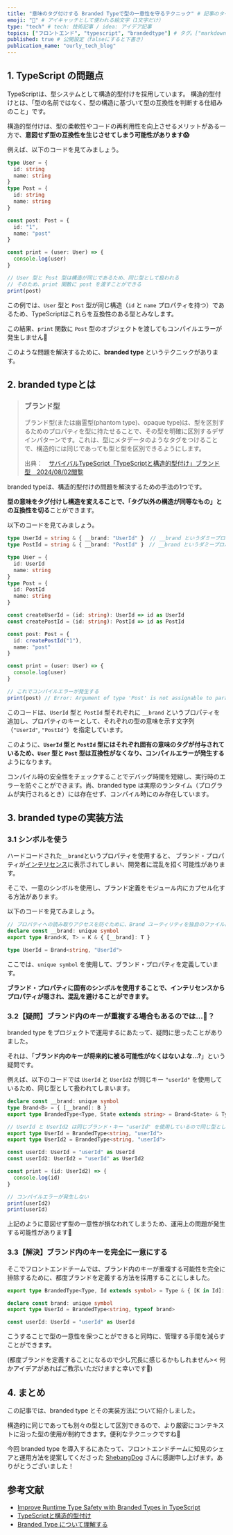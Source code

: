 ```yaml
---
title: "意味のタグ付けする Branded Typeで型の一意性を守るテクニック" # 記事のタイトル
emoji: "🚀" # アイキャッチとして使われる絵文字（1文字だけ）
type: "tech" # tech: 技術記事 / idea: アイデア記事
topics: ["フロントエンド", "typescript", "brandedtype"] # タグ。["markdown", "rust", "aws"]のように指定する
published: true # 公開設定（falseにすると下書き）
publication_name: "ourly_tech_blog"
---
```

## 1. TypeScript の問題点
TypeScriptは、型システムとして構造的型付けを採用しています。
構造的型付けとは、「型の名前ではなく、型の構造に基づいて型の互換性を判断する仕組みのこと」です。

構造的型付けは、型の柔軟性やコードの再利用性を向上させるメリットがある一方で、**意図せず型の互換性を生じさせてしまう可能性があります😱**

例えば、以下のコードを見てみましょう。
```typescript
type User = { 
  id: string
  name: string
}
type Post = {
  id: string
  name: string
}

const post: Post = {
  id: "1",
  name: "post"
}

const print = (user: User) => {
  console.log(user)
}

// User 型と Post 型は構造が同じであるため、同じ型として扱われる
// そのため、print 関数に post を渡すことができる
print(post)
```

この例では、`User` 型と `Post` 型が同じ構造（`id` と `name` プロパティを持つ）であるため、TypeScriptはこれらを互換性のある型とみなします。

この結果、`print` 関数に `Post` 型のオブジェクトを渡してもコンパイルエラーが発生しません🤔

このような問題を解決するために、**branded type** というテクニックがあります。


## 2. branded typeとは
> ### ブランド型
> ブランド型(または幽霊型(phantom type)、opaque type)は、型を区別するためのプロパティを型に持たせることで、その型を明確に区別するデザインパターンです。これは、型にメタデータのようなタグをつけることで、構造的には同じであっても型と型を区別できるようにします。
>
> 出典：　[サバイバルTypeScript「TypeScriptと構造的型付け」ブランド型　2024/08/02閲覧](https://typescriptbook.jp/reference/values-types-variables/structural-subtyping#%E3%83%96%E3%83%A9%E3%83%B3%E3%83%89%E5%9E%8B)

branded typeは、構造的型付けの問題を解決するための手法の1つです。

**型の意味をタグ付けし構造を変えることで、「タグ以外の構造が同等なもの」との互換性を切る**ことができます。


以下のコードを見てみましょう。
```typescript
type UserId = string & { __brand: "UserId" }  // __brand というダミープロパティに "UserId" キーを付与
type PostId = string & { __brand: "PostId" }　// __brand というダミープロパティに "PostId" キーを付与

type User = {
  id: UserId
  name: string
}
type Post = {
  id: PostId
  name: string
}

const createUserId = (id: string): UserId => id as UserId
const createPostId = (id: string): PostId => id as PostId

const post: Post = {
  id: createPostId("1"),
  name: "post"
}

const print = (user: User) => {
  console.log(user)
}

// これでコンパイルエラーが発生する
print(post) // Error: Argument of type 'Post' is not assignable to parameter of type 'User'.
```
このコードは、`UserId` 型と `PostId` 型それぞれに `__brand` というプロパティを追加し、プロパティのキーとして、それぞれの型の意味を示す文字列（`"UserId"`, `"PostId"`）を指定しています。

このように、**`UserId` 型と `PostId` 型にはそれぞれ固有の意味のタグが付与されているため、`User` 型と `Post` 型は互換性がなくなり、コンパイルエラーが発生する**ようになります。

コンパイル時の安全性をチェックすることでデバッグ時間を短縮し、実行時のエラーを防ぐことができます。尚、branded type は実際のランタイム（プログラムが実行されるとき）には存在せず、コンパイル時にのみ存在しています。

## 3. branded typeの実装方法
### 3.1 シンボルを使う
ハードコードされた`__brand`というプロパティを使用すると、 ブランド・プロパティが[インテリセンス](https://e-words.jp/w/%E3%82%A4%E3%83%B3%E3%83%86%E3%83%AA%E3%82%BB%E3%83%B3%E3%82%B9.html)に表示されてしまい、開発者に混乱を招く可能性があります。

そこで、一意のシンボルを使用し、ブランド定義をモジュール内にカプセル化する方法があります。

以下のコードを見てみましょう。
```typescript
// プロパティへの読み取りアクセスを防ぐために、Brand ユーティリティを独自のファイルに記述する
declare const __brand: unique symbol
export type Brand<K, T> = K & { [__brand]: T }
```
```typescript
type UserId = Brand<string, "UserId">
```
ここでは、`unique symbol` を使用して、ブランド・プロパティを定義しています。

**ブランド・プロパティに固有のシンボルを使用することで、インテリセンスからプロパティが隠され、混乱を避けることができます。**

### 3.2【疑問】ブランド内のキーが重複する場合もあるのでは...🤔？
branded type をプロジェクトで運用するにあたって、疑問に思ったことがありました。

それは、「**ブランド内のキーが将来的に被る可能性がなくはないよな...?**」という疑問です。

例えば、以下のコードでは `UserId` と `UserId2` が同じキー `"userId"` を使用しているため、同じ型として扱われてしまいます。 

```typescript
declare const __brand: unique symbol
type Brand<B> = { [__brand]: B }
export type BrandedType<Type, State extends string> = Brand<State> & Type
```
```typescript
// UserId と UserId2 は同じブランド・キー "userId" を使用しているので同じ型として扱われる
export type UserId = BrandedType<string, "userId">
export type UserId2 = BrandedType<string, "userId">
```
```typescript
const userId: UserId = "userId" as UserId
const userId2: UserId2 = "userId" as UserId2

const print = (id: UserId2) => {
  console.log(id)
}

// コンパイルエラーが発生しない
print(userId2)
print(userId)
```
上記のように意図せず型の一意性が損なわれてしまうため、運用上の問題が発生する可能性があります🤔

### 3.3【解決】ブランド内のキーを完全に一意にする
そこでフロントエンドチームでは、ブランド内のキーが重複する可能性を完全に排除するために、都度ブランドを定義する方法を採用することにしました。
```typescript
export type BrandedType<Type, Id extends symbol> = Type & { [K in Id]: never }
```
```typescript
declare const brand: unique symbol
export type UserId = BrandedType<string, typeof brand>
```
```typescript
const userId: UserId = "userId" as UserId
```
こうすることで型の一意性を保つことができると同時に、管理する手間を減らすことができます。

(都度ブランドを定義することになるので少し冗長に感じるかもしれません>< 何かアイデアがあればご教示いただけますと幸いです🙏)

## 4. まとめ
この記事では、branded type とその実装方法について紹介しました。

構造的に同じであっても別々の型として区別できるので、より厳密にコンテキストに沿った型の使用が制約できます。便利なテクニックですね👏

今回 branded type を導入するにあたって、フロントエンドチームに知見のシェアと運用方法を提案してくださった [ShebangDog](https://github.com/ShebangDog) さんに感謝申し上げます。ありがとうございました！


## 参考文献
- [Improve Runtime Type Safety with Branded Types in TypeScript](https://egghead.io/blog/using-branded-types-in-typescript)
- [TypeScriptと構造的型付け](https://typescriptbook.jp/reference/values-types-variables/structural-subtyping#%E6%A7%8B%E9%80%A0%E7%9A%84%E5%9E%8B%E4%BB%98%E3%81%91%E3%81%AE%E6%B3%A8%E6%84%8F%E7%82%B9)
- [Branded Type について理解する](https://qiita.com/yamatai12/items/e972833b3105883202a3)